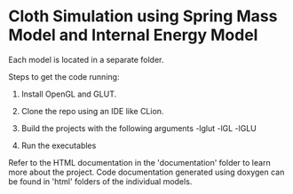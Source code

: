 # Cloth Simulation using Spring Mass Model and Internal Energy Model

Each model is located in a separate folder.

Steps to get the code running:

1. Install OpenGL and GLUT.

2. Clone the repo using an IDE like CLion.

3. Build the projects with the following arguments -lglut -lGL -lGLU

4. Run the executables

Refer to the HTML documentation in the 'documentation' folder to learn more about the project. Code documentation generated using doxygen can be found in 'html' folders of the individual models.